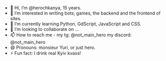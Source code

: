 - 👋 Hi, I’m @herochkanya, 15 years.
- 👀 I’m interested in writing bots, games, the backend and the frontend of sites.
- 🌱 I’m currently learning Python, GdScript, JavaScript and CSS.
- 💞️ I’m looking to collaborate on ...
- 📫 How to reach me -
my tg: @not_main_hero
my discord: @not_main_hero
- 😄 Pronouns: monsieur Yuri, or just hero.
- ⚡ Fun fact: I drink real Kyiv kvass!

<!---
herochkanya/herochkanya is a ✨ special ✨ repository because its `README.md` (this file) appears on your GitHub profile.
You can click the Preview link to take a look at your changes.
--->
